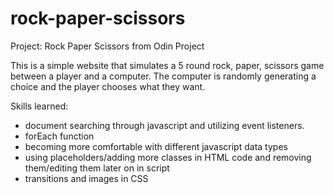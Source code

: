 # rock-paper-scissors
Project: Rock Paper Scissors from Odin Project

This is a simple website that simulates a 5 round rock, paper, scissors game between a player and a computer. The computer is randomly generating a choice and the player chooses what they want.

Skills learned:
- document searching through javascript and utilizing event listeners.
- forEach function
- becoming more comfortable with different javascript data types
- using placeholders/adding more classes in HTML code and removing them/editing them later on in script
- transitions and images in CSS